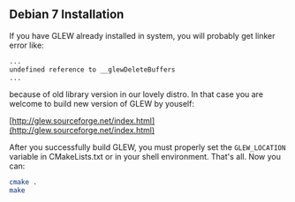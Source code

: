 ## Debian 7 Installation

If you have GLEW already installed in system, you will probably get
linker error like:

```bash
...
undefined reference to __glewDeleteBuffers
...
```
because of old library version in our lovely distro.
In that case you are welcome to build new version of GLEW by youself:

[http://glew.sourceforge.net/index.html](http://glew.sourceforge.net/index.html)

After you successfully build GLEW,  you must properly set the ```GLEW_LOCATION``` variable in CMakeLists.txt
or in your shell environment. That's all. Now you can:

```bash
cmake .
make
```

